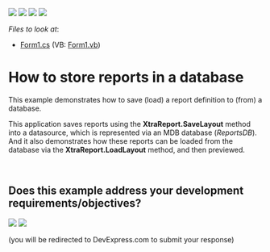<!-- default badges list -->
![](https://img.shields.io/endpoint?url=https://codecentral.devexpress.com/api/v1/VersionRange/128603603/12.2.4%2B)
[![](https://img.shields.io/badge/Open_in_DevExpress_Support_Center-FF7200?style=flat-square&logo=DevExpress&logoColor=white)](https://supportcenter.devexpress.com/ticket/details/E698)
[![](https://img.shields.io/badge/📖_How_to_use_DevExpress_Examples-e9f6fc?style=flat-square)](https://docs.devexpress.com/GeneralInformation/403183)
[![](https://img.shields.io/badge/💬_Leave_Feedback-feecdd?style=flat-square)](#does-this-example-address-your-development-requirementsobjectives)
<!-- default badges end -->
<!-- default file list -->
*Files to look at*:

* [Form1.cs](./CS/Form1.cs) (VB: [Form1.vb](./VB/Form1.vb))
<!-- default file list end -->
# How to store reports in a database


<p>This example demonstrates how to save (load) a report definition to (from) a database.</p><p>This application saves reports using the <strong>XtraReport.SaveLayout</strong> method into a datasource, which is represented via an MDB database (<i>ReportsDB</i>). And it also demonstrates how these reports can be loaded from the database via the <strong>XtraReport.LoadLayout</strong> method, and then previewed.</p>

<br/>


<!-- feedback -->
## Does this example address your development requirements/objectives?

[<img src="https://www.devexpress.com/support/examples/i/yes-button.svg"/>](https://www.devexpress.com/support/examples/survey.xml?utm_source=github&utm_campaign=reporting-winforms-store-reports-in-a-database&~~~was_helpful=yes) [<img src="https://www.devexpress.com/support/examples/i/no-button.svg"/>](https://www.devexpress.com/support/examples/survey.xml?utm_source=github&utm_campaign=reporting-winforms-store-reports-in-a-database&~~~was_helpful=no)

(you will be redirected to DevExpress.com to submit your response)
<!-- feedback end -->
